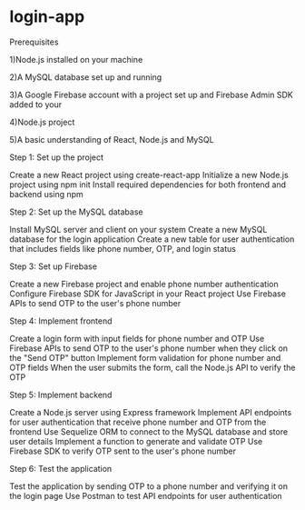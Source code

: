 # login-app

Prerequisites

1)Node.js installed on your machine

2)A MySQL database set up and running

3)A Google Firebase account with a project set up and Firebase Admin SDK added to your 

4)Node.js project

5)A basic understanding of React, Node.js and MySQL

Step 1: Set up the project

Create a new React project using create-react-app
Initialize a new Node.js project using npm init
Install required dependencies for both frontend and backend using npm

Step 2: Set up the MySQL database

Install MySQL server and client on your system
Create a new MySQL database for the login application
Create a new table for user authentication that includes fields like phone number, OTP, and login status

Step 3: Set up Firebase

Create a new Firebase project and enable phone number authentication
Configure Firebase SDK for JavaScript in your React project
Use Firebase APIs to send OTP to the user's phone number

Step 4: Implement frontend

Create a login form with input fields for phone number and OTP
Use Firebase APIs to send OTP to the user's phone number when they click on the "Send OTP" button
Implement form validation for phone number and OTP fields
When the user submits the form, call the Node.js API to verify the OTP

Step 5: Implement backend

Create a Node.js server using Express framework
Implement API endpoints for user authentication that receive phone number and OTP from the frontend
Use Sequelize ORM to connect to the MySQL database and store user details
Implement a function to generate and validate OTP
Use Firebase SDK to verify OTP sent to the user's phone number

Step 6: Test the application

Test the application by sending OTP to a phone number and verifying it on the login page
Use Postman to test API endpoints for user authentication
